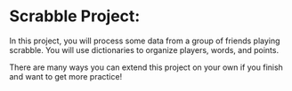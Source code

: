 # Scrabble Project:

In this project, you will process some data from a group of friends playing scrabble.
You will use dictionaries to organize players, words, and points.

There are many ways you can extend this project on your own if you finish and want to get more practice!


